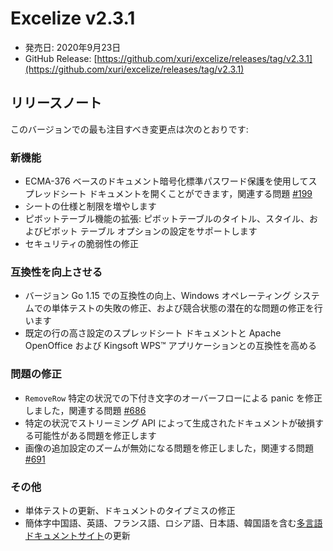 # Excelize v2.3.1

* 発売日: 2020年9月23日
* GitHub Release: [https://github.com/xuri/excelize/releases/tag/v2.3.1](https://github.com/xuri/excelize/releases/tag/v2.3.1)

## リリースノート

このバージョンでの最も注目すべき変更点は次のとおりです:

### 新機能

* ECMA-376 ベースのドキュメント暗号化標準パスワード保護を使用してスプレッドシート ドキュメントを開くことができます，関連する問題 [#199](https://github.com/xuri/excelize/issues/199)
* シートの仕様と制限を増やします
* ピボットテーブル機能の拡張: ピボットテーブルのタイトル、スタイル、およびピボット テーブル オプションの設定をサポートします
* セキュリティの脆弱性の修正

### 互換性を向上させる

* バージョン Go 1.15 での互換性の向上、Windows オペレーティング システムでの単体テストの失敗の修正、および競合状態の潜在的な問題の修正を行います
* 既定の行の高さ設定のスプレッドシート ドキュメントと Apache OpenOffice および Kingsoft WPS&trade; アプリケーションとの互換性を高める

### 問題の修正

* `RemoveRow` 特定の状況での下付き文字のオーバーフローによる panic を修正しました，関連する問題 [#686](https://github.com/xuri/excelize/issues/686)
* 特定の状況でストリーミング API によって生成されたドキュメントが破損する可能性がある問題を修正します
* 画像の追加設定のズームが無効になる問題を修正しました，関連する問題 [#691](https://github.com/xuri/excelize/issues/691)

### その他

* 単体テストの更新、ドキュメントのタイプミスの修正
* 簡体字中国語、英語、フランス語、ロシア語、日本語、韓国語を含む[多言語ドキュメントサイト](https://xuri.me/excelize)の更新
